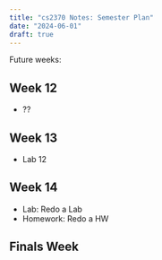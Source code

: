```yaml
---
title: "cs2370 Notes: Semester Plan"
date: "2024-06-01"
draft: true
---
```


Future weeks:


## Week 12

 - ??

## Week 13

 - Lab 12 


## Week 14

 - Lab: Redo a Lab
 - Homework: Redo a HW

## Finals Week
